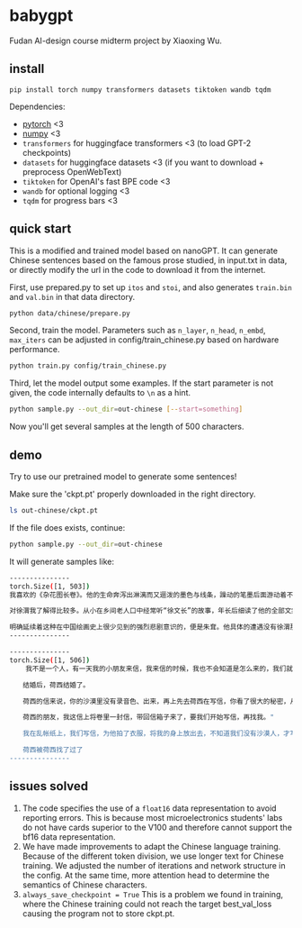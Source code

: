 # babygpt
Fudan AI-design course midterm project by Xiaoxing Wu.

## install

```
pip install torch numpy transformers datasets tiktoken wandb tqdm
```

Dependencies:

- [pytorch](https://pytorch.org) <3
- [numpy](https://numpy.org/install/) <3
-  `transformers` for huggingface transformers <3 (to load GPT-2 checkpoints)
-  `datasets` for huggingface datasets <3 (if you want to download + preprocess OpenWebText)
-  `tiktoken` for OpenAI's fast BPE code <3
-  `wandb` for optional logging <3
-  `tqdm` for progress bars <3

## quick start

This is a modified and trained model based on nanoGPT. It can generate Chinese sentences based on the famous prose studied, in input.txt in data, or directly modify the url in the code to download it from the internet. 

First, use prepared.py to set up `itos` and `stoi`, and also generates `train.bin` and `val.bin` in that data directory.

```sh
python data/chinese/prepare.py
```

Second, train the model. Parameters such as `n_layer`, `n_head`, `n_embd`, `max_iters` can be adjusted in config/train_chinese.py based on hardware performance.

```sh
python train.py config/train_chinese.py
```

Third, let the model output some examples. If the start parameter is not given, the code internally defaults to `\n` as a hint.

```sh
python sample.py --out_dir=out-chinese [--start=something]
```

Now you'll get several samples at the length of 500 characters.

## demo

Try to use our pretrained model to generate some sentences!

Make sure the 'ckpt.pt' properly downloaded in the right directory.

```sh
ls out-chinese/ckpt.pt 
```

If the file does exists, continue:

```sh
python sample.py --out_dir=out-chinese
```

It will generate samples like:

```sh
---------------
torch.Size([1, 503])
我喜欢的《杂花图长卷》。他的生命奔泻出淋漓而又逦泼的墨色与线条，躁动的笔墨后面游动着不驯和无奈。在这里，仅说笔墨趣味就很不够了，仅说气韵生动也太矜持了。

对徐渭我了解得比较多。从小在乡间老人口中经常听“徐文长”的故事，年长后细读了他的全部文集，洗去了有关他的许多不经传说，而对他的印象却愈来愈深。他实在是一个才华横溢、具有充分国际可比性的大艺术家，但人间苦难也真是遇过复杂的家庭变故，参加过抗倭斗争，又曾惶恐于政治牵连。他曾自撰墓志铭，九次自杀而未死。他还误杀过妻子，坐过六年多监狱。他厌弃人世、厌弃家庭、厌弃自身，但他又多么清楚自己在文化艺术史上的千古重量，这就产生了特别残酷、也特别响亮的生命冲撞。浙江的老百姓凭着直觉感触到了他的生命温度，把他作为几百年的谈资。老百姓主要截取了他倦狂的一面来作滑稽意义上的衍伸，而实际上他的佯狂背后埋藏的都是悲剧性的激潮。在中国古代画家中，人生经历像徐渭这样凄厉的人不多，即使有，也没有能力把它幻化为一幅幅生命本体悲剧的色彩和线条。

明确延续着这种在中国绘画史上很少见到的强烈悲剧意识的，便是朱耷。他具体的遭遇没有徐渭那样惨，但作为已亡的大明皇室的后裔，他的悲剧性
---------------
```

```sh
---------------
torch.Size([1, 506])
    我不是一个人，有一天我的小朋友来信，我来信的时候，我也不会知道是怎么来的，我们就是我受到我的爱，请你去沙漠里，荷西，为什么你在教他，我去沙漠里?我不肯去信，我在那里，我不知道，你在沙漠里——以后，请你向沙漠去，请你多漠帐。我自在不再去，只是不送你的地址。"我一见法蒂玛的两个字，一个字不会回来了，我说："没有信在我的信里，你不太写信时，我的书上，快来。"荷西好嘛!罕地，沙哈拉威人有时才跑出来。"我惊叫的不肯，这封信给我轻轻的好似的通信，我回到沙漠里，我一听说："可以跑到沙漠里，要去沙漠"，给他。"你去沙漠之后，给你们的信，明天的时候我们再一面请求照片?"沙漠里。

　　结婚后，荷西结婚了。

　　荷西的信来说，你的沙漠里没有录音色、出来，再上先去荷西在写信，你看了很大的秘密，从来没有回西班牙文信。

　　荷西的朋友，我这信上将卷里一封信，带回信箱子来了，要我们开始写信，再找我。"

　　我在乱帐纸上，我们写信，为他拍了衣服，将我的身上放出去，不知道我们没有沙漠人，才写信来信，我要问他："我想明天，就在这里请你们住些帐！"荷西从此地的房间，就是荷西，这个时候我们都在家里住下。

　　荷西被荷西找了过了
---------------
```
## issues solved

1. The code specifies the use of a `float16` data representation to avoid reporting errors. This is because most microelectronics students' labs do not have cards superior to the V100 and therefore cannot support the bf16 data representation.
2. We have made improvements to adapt the Chinese language training. Because of the different token division, we use longer text for Chinese training. We adjusted the number of iterations and network structure in the config. At the same time, more attention head to determine the semantics of Chinese characters.
3. `always_save_checkpoint = True` This is a problem we found in training, where the Chinese training could not reach the target best_val_loss causing the program not to store ckpt.pt.
